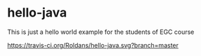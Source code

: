 # hello-java
This is just a hello world example for the students of EGC course

https://travis-ci.org/Roldans/hello-java.svg?branch=master
